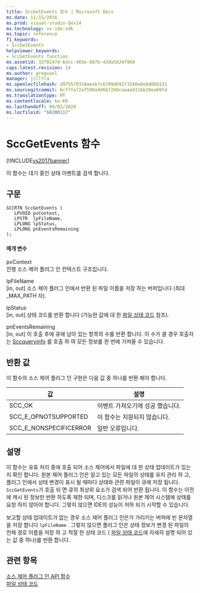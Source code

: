 ```yaml
---
title: SccGetEvents 함수 | Microsoft Docs
ms.date: 11/15/2016
ms.prod: visual-studio-dev14
ms.technology: vs-ide-sdk
ms.topic: reference
f1_keywords:
- SccGetEvents
helpviewer_keywords:
- SccGetEvents function
ms.assetid: 32f8147d-6dcc-465e-b07b-42da5824f9b0
caps.latest.revision: 14
ms.author: gregvanl
manager: jillfra
ms.openlocfilehash: d975570334aeab7c6709db92f3240a8e8d06b131
ms.sourcegitcommit: 6cfffa72af599a9d667249caaaa411bb28ea69fd
ms.translationtype: MT
ms.contentlocale: ko-KR
ms.lasthandoff: 09/02/2020
ms.locfileid: "68200117"
---
```

# <a name="sccgetevents-function"></a>SccGetEvents 함수
[!INCLUDE[vs2017banner](../includes/vs2017banner.md)]

이 함수는 대기 중인 상태 이벤트를 검색 합니다.  
  
## <a name="syntax"></a>구문  
  
```cpp#  
SCCRTN SccGetEvents (  
   LPVOID pvContext,  
   LPSTR  lpFileName,  
   LPLONG lpStatus,  
   LPLONG pnEventsRemaining  
);  
```  
  
#### <a name="parameters"></a>매개 변수  
 pvContext  
 진행 소스 제어 플러그 인 컨텍스트 구조입니다.  
  
 lpFileName  
 [in, out] 소스 제어 플러그 인에서 반환 된 파일 이름을 저장 하는 버퍼입니다 (최대 _MAX_PATH 자).  
  
 lpStatus  
 [in, out] 상태 코드를 반환 합니다 (가능한 값에 대 한 [파일 상태 코드](../extensibility/file-status-code-enumerator.md) 참조).  
  
 pnEventsRemaining  
 [in, out] 이 호출 후에 큐에 남아 있는 항목의 수를 반환 합니다. 이 수가 클 경우 호출자는 [Sccqueryinfo](../extensibility/sccqueryinfo-function.md) 를 호출 하 여 모든 정보를 한 번에 가져올 수 있습니다.  
  
## <a name="return-value"></a>반환 값  
 이 함수의 소스 제어 플러그 인 구현은 다음 값 중 하나를 반환 해야 합니다.  
  
|값|설명|  
|-----------|-----------------|  
|SCC_OK|이벤트 가져오기에 성공 했습니다.|  
|SCC_E_OPNOTSUPPORTED|이 함수는 지원되지 않습니다.|  
|SCC_E_NONSPECIFICERROR|일반 오류입니다.|  
  
## <a name="remarks"></a>설명  
 이 함수는 유휴 처리 중에 호출 되어 소스 제어에서 파일에 대 한 상태 업데이트가 있는지 확인 합니다. 원본 제어 플러그 인은 알고 있는 모든 파일의 상태를 유지 관리 하 고, 플러그 인에서 상태 변경이 표시 될 때마다 상태와 관련 파일이 큐에 저장 됩니다. `SccGetEvents`가 호출 되 면 큐의 최상위 요소가 검색 되어 반환 됩니다. 이 함수는 이전에 캐시 된 정보만 반환 하도록 제한 되며, 디스크를 읽거나 원본 제어 시스템에 상태를 요청 하지 않아야 합니다. 그렇지 않으면 IDE의 성능이 저하 되기 시작할 수 있습니다.  
  
 보고할 상태 업데이트가 없는 경우 소스 제어 플러그 인은가 가리키는 버퍼에 빈 문자열을 저장 합니다 `lpFileName` . 그렇지 않으면 플러그 인은 상태 정보가 변경 된 파일의 전체 경로 이름을 저장 하 고 적절 한 상태 코드 ( [파일 상태 코드](../extensibility/file-status-code-enumerator.md)에 자세히 설명 되어 있는 값 중 하나)를 반환 합니다.  
  
## <a name="see-also"></a>관련 항목  
 [소스 제어 플러그 인 API 함수](../extensibility/source-control-plug-in-api-functions.md)   
 [파일 상태 코드](../extensibility/file-status-code-enumerator.md)
